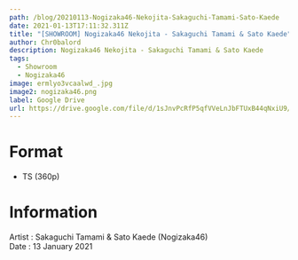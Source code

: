 ```yaml
---
path: /blog/20210113-Nogizaka46-Nekojita-Sakaguchi-Tamami-Sato-Kaede
date: 2021-01-13T17:11:32.311Z
title: "[SHOWROOM] Nogizaka46 Nekojita - Sakaguchi Tamami & Sato Kaede"
author: Chr0balord
description: Nogizaka46 Nekojita - Sakaguchi Tamami & Sato Kaede
tags:
  - Showroom
  - Nogizaka46
image: ermlyo3vcaalwd_.jpg
image2: nogizaka46.png
label: Google Drive
url: https://drive.google.com/file/d/1sJnvPcRfP5qfVVeLnJbFTUxB44qNxiU9/view?usp=sharing
---
```

# Format

* TS (360p)

# Information

Artist : Sakaguchi Tamami & Sato Kaede (Nogizaka46) \
Date : 13 January 2021